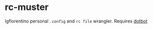 # rc-muster
lgflorentino personal `.config` and `rc file` wrangler. Requires [dotbot](https://github.com/anishathalye/dotbot)

